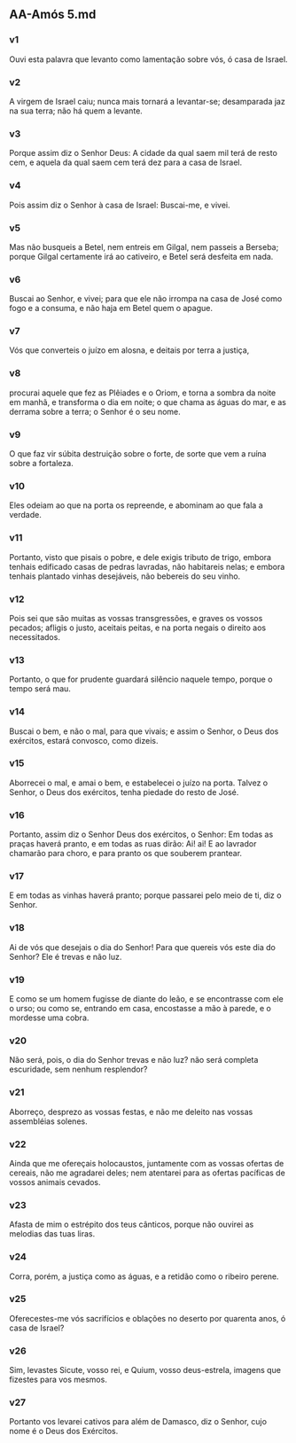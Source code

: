 ## AA-Amós 5.md
### v1
 Ouvi esta palavra que levanto como lamentação sobre vós, ó casa de Israel.
### v2
 A virgem de Israel caiu; nunca mais tornará a levantar-se; desamparada jaz na sua terra; não há quem a levante.
### v3
 Porque assim diz o Senhor Deus: A cidade da qual saem mil terá de resto cem, e aquela da qual saem cem terá dez para a casa de Israel.
### v4
 Pois assim diz o Senhor à casa de Israel: Buscai-me, e vivei.
### v5
 Mas não busqueis a Betel, nem entreis em Gilgal, nem passeis a Berseba; porque Gilgal certamente irá ao cativeiro, e Betel será desfeita em nada.
### v6
 Buscai ao Senhor, e vivei; para que ele não irrompa na casa de José como fogo e a consuma, e não haja em Betel quem o apague.
### v7
 Vós que converteis o juízo em alosna, e deitais por terra a justiça,
### v8
 procurai aquele que fez as Plêiades e o Oriom, e torna a sombra da noite em manhã, e transforma o dia em noite; o que chama as águas do mar, e as derrama sobre a terra; o Senhor é o seu nome.
### v9
 O que faz vir súbita destruição sobre o forte, de sorte que vem a ruína sobre a fortaleza.
### v10
 Eles odeiam ao que na porta os repreende, e abominam ao que fala a verdade.
### v11
 Portanto, visto que pisais o pobre, e dele exigis tributo de trigo, embora tenhais edificado casas de pedras lavradas, não habitareis nelas; e embora tenhais plantado vinhas desejáveis, não bebereis do seu vinho.
### v12
 Pois sei que são muitas as vossas transgressões, e graves os vossos pecados; afligis o justo, aceitais peitas, e na porta negais o direito aos necessitados.
### v13
 Portanto, o que for prudente guardará silêncio naquele tempo, porque o tempo será mau.
### v14
 Buscai o bem, e não o mal, para que vivais; e assim o Senhor, o Deus dos exércitos, estará convosco, como dizeis.
### v15
 Aborrecei o mal, e amai o bem, e estabelecei o juízo na porta. Talvez o Senhor, o Deus dos exércitos, tenha piedade do resto de José.
### v16
 Portanto, assim diz o Senhor Deus dos exércitos, o Senhor: Em todas as praças haverá pranto, e em todas as ruas dirão: Ai! ai! E ao lavrador chamarão para choro, e para pranto os que souberem prantear.
### v17
 E em todas as vinhas haverá pranto; porque passarei pelo meio de ti, diz o Senhor.
### v18
 Ai de vós que desejais o dia do Senhor! Para que quereis vós este dia do Senhor? Ele é trevas e não luz.
### v19
 E como se um homem fugisse de diante do leão, e se encontrasse com ele o urso; ou como se, entrando em casa, encostasse a mão à parede, e o mordesse uma cobra.
### v20
 Não será, pois, o dia do Senhor trevas e não luz? não será completa escuridade, sem nenhum resplendor?
### v21
 Aborreço, desprezo as vossas festas, e não me deleito nas vossas assembléias solenes.
### v22
 Ainda que me ofereçais holocaustos, juntamente com as vossas ofertas de cereais, não me agradarei deles; nem atentarei para as ofertas pacíficas de vossos animais cevados.
### v23
 Afasta de mim o estrépito dos teus cânticos, porque não ouvirei as melodias das tuas liras.
### v24
 Corra, porém, a justiça como as águas, e a retidão como o ribeiro perene.
### v25
 Oferecestes-me vós sacrifícios e oblações no deserto por quarenta anos, ó casa de Israel?
### v26
 Sim, levastes Sicute, vosso rei, e Quium, vosso deus-estrela, imagens que fizestes para vos mesmos.
### v27
 Portanto vos levarei cativos para além de Damasco, diz o Senhor, cujo nome é o Deus dos Exércitos.
